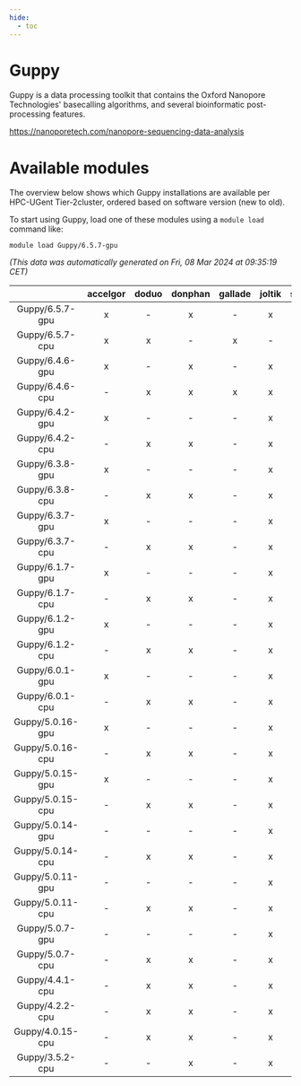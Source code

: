 ```yaml
---
hide:
  - toc
---
```


Guppy
=====


Guppy is a data processing toolkit that contains the Oxford Nanopore Technologies' basecalling algorithms, and several bioinformatic post-processing features.

https://nanoporetech.com/nanopore-sequencing-data-analysis
# Available modules


The overview below shows which Guppy installations are available per HPC-UGent Tier-2cluster, ordered based on software version (new to old).

To start using Guppy, load one of these modules using a `module load` command like:

```shell
module load Guppy/6.5.7-gpu
```

*(This data was automatically generated on Fri, 08 Mar 2024 at 09:35:19 CET)*  

| |accelgor|doduo|donphan|gallade|joltik|skitty|
| :---: | :---: | :---: | :---: | :---: | :---: | :---: |
|Guppy/6.5.7-gpu|x|-|x|-|x|-|
|Guppy/6.5.7-cpu|x|x|-|x|-|x|
|Guppy/6.4.6-gpu|x|-|x|-|x|-|
|Guppy/6.4.6-cpu|-|x|x|x|x|x|
|Guppy/6.4.2-gpu|x|-|-|-|x|-|
|Guppy/6.4.2-cpu|-|x|x|-|x|x|
|Guppy/6.3.8-gpu|x|-|-|-|x|-|
|Guppy/6.3.8-cpu|-|x|x|-|x|x|
|Guppy/6.3.7-gpu|x|-|-|-|x|-|
|Guppy/6.3.7-cpu|-|x|x|-|x|x|
|Guppy/6.1.7-gpu|x|-|-|-|x|-|
|Guppy/6.1.7-cpu|-|x|x|-|x|x|
|Guppy/6.1.2-gpu|x|-|-|-|x|-|
|Guppy/6.1.2-cpu|-|x|x|-|x|x|
|Guppy/6.0.1-gpu|x|-|-|-|x|-|
|Guppy/6.0.1-cpu|-|x|x|-|x|x|
|Guppy/5.0.16-gpu|x|-|-|-|x|-|
|Guppy/5.0.16-cpu|-|x|x|-|x|-|
|Guppy/5.0.15-gpu|x|-|-|-|x|-|
|Guppy/5.0.15-cpu|-|x|x|-|x|x|
|Guppy/5.0.14-gpu|-|-|-|-|x|-|
|Guppy/5.0.14-cpu|-|x|x|-|x|x|
|Guppy/5.0.11-gpu|-|-|-|-|x|-|
|Guppy/5.0.11-cpu|-|x|x|-|x|x|
|Guppy/5.0.7-gpu|-|-|-|-|x|-|
|Guppy/5.0.7-cpu|-|x|x|-|x|x|
|Guppy/4.4.1-cpu|-|x|x|-|x|-|
|Guppy/4.2.2-cpu|-|x|x|-|x|-|
|Guppy/4.0.15-cpu|-|x|x|-|x|-|
|Guppy/3.5.2-cpu|-|-|x|-|x|-|
